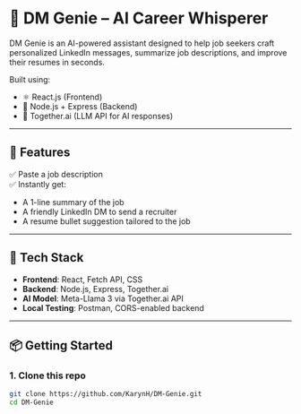 # 💬 DM Genie – AI Career Whisperer

DM Genie is an AI-powered assistant designed to help job seekers craft personalized LinkedIn messages, summarize job descriptions, and improve their resumes in seconds.

Built using:

- ⚛️ React.js (Frontend)
- 🚀 Node.js + Express (Backend)
- 🤖 Together.ai (LLM API for AI responses)

---

## 🚀 Features

✅ Paste a job description  
✅ Instantly get:

- A 1-line summary of the job
- A friendly LinkedIn DM to send a recruiter
- A resume bullet suggestion tailored to the job

---

## 🧠 Tech Stack

- **Frontend**: React, Fetch API, CSS
- **Backend**: Node.js, Express, Together.ai
- **AI Model**: Meta-Llama 3 via Together.ai API
- **Local Testing**: Postman, CORS-enabled backend

---

## 📦 Getting Started

### 1. Clone this repo

```bash
git clone https://github.com/KarynH/DM-Genie.git
cd DM-Genie
```
